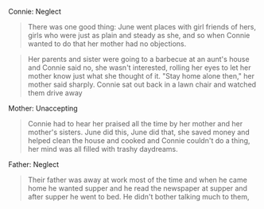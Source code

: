 Connie: Neglect

> There was one good thing: June went places with girl friends of hers, girls who were just as plain and steady as she, and so when
Connie wanted to do that her mother had no objections.

> Her parents and sister were going to a barbecue at an aunt's house and Connie said no, she wasn't interested, rolling her
eyes to let her mother know just what she thought of it. "Stay home alone then," her mother said sharply. Connie sat out back in a lawn chair and watched them drive away

Mother: Unaccepting

> Connie had to hear her praised all the time
by her mother and her mother's sisters. June did this, June did that, she saved money and helped clean the house and cooked and
Connie couldn't do a thing, her mind was all filled with trashy daydreams.

Father: Neglect

>Their father was away at work most of the time and when
he came home he wanted supper and he read the newspaper at supper and after supper he went to bed. He didn't bother talking
much to them,
